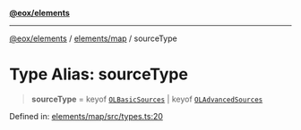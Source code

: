 [**@eox/elements**](../../../README.md)

***

[@eox/elements](../../../modules.md) / [elements/map](../README.md) / sourceType

# Type Alias: sourceType

> **sourceType** = keyof [`OLBasicSources`](OLBasicSources.md) \| keyof [`OLAdvancedSources`](OLAdvancedSources.md)

Defined in: [elements/map/src/types.ts:20](https://github.com/EOX-A/EOxElements/blob/06d2a3f117adcd4ad69f31388ca5094d06b1baf6/elements/map/src/types.ts#L20)
